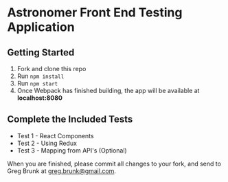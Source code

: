 # Astronomer Front End Testing Application

## Getting Started
1. Fork and clone this repo
2. Run `npm install`
3. Run `npm start`
4. Once Webpack has finished building, the app will be available at **localhost:8080**

## Complete the Included Tests
* Test 1 - React Components
* Test 2 - Using Redux
* Test 3 - Mapping from API's (Optional)

When you are finished, please commit all changes to your fork, and send to Greg Brunk at greg.brunk@gmail.com.
